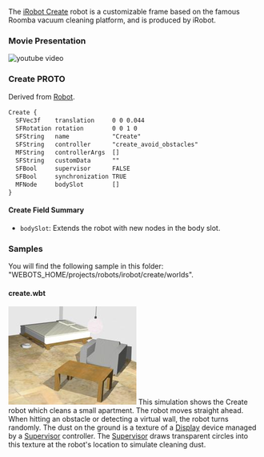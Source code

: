 The [iRobot Create](http://www.irobot.com/About-iRobot/STEM/Create-2.aspx) robot is a customizable frame based on the famous Roomba vacuum cleaning platform, and is produced by iRobot.

### Movie Presentation

![youtube video](https://www.youtube.com/watch?v=dEgLYioQycA)

### Create PROTO

Derived from [Robot](https://cyberbotics.com/doc/reference/robot).

```
Create {
  SFVec3f    translation     0 0 0.044
  SFRotation rotation        0 0 1 0
  SFString   name            "Create"
  SFString   controller      "create_avoid_obstacles"
  MFString   controllerArgs  []
  SFString   customData      ""
  SFBool     supervisor      FALSE
  SFBool     synchronization TRUE
  MFNode     bodySlot        []
}
```

#### Create Field Summary

- `bodySlot`: Extends the robot with new nodes in the body slot.

### Samples

You will find the following sample in this folder: "WEBOTS\_HOME/projects/robots/irobot/create/worlds".

#### create.wbt

![create.wbt.png](images/create/create.wbt.thumbnail.jpg) This simulation shows the Create robot which cleans a small apartment.
The robot moves straight ahead.
When hitting an obstacle or detecting a virtual wall, the robot turns randomly.
The dust on the ground is a texture of a [Display](https://cyberbotics.com/doc/reference/displayd) device managed by a [Supervisor](https://cyberbotics.com/doc/reference/supervisor) controller.
The [Supervisor](https://cyberbotics.com/doc/reference/supervisor) draws transparent circles into this texture at the robot's location to simulate cleaning dust.
